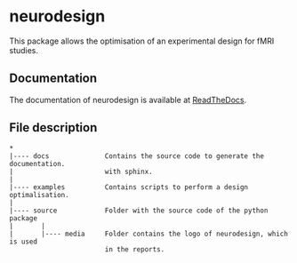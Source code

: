 # neurodesign

This package allows the optimisation of an experimental design for fMRI studies.

## Documentation

The documentation of neurodesign is available at [ReadTheDocs](http://neurodesign.readthedocs.io/en/latest/).

## File description

    *
    |---- docs              Contains the source code to generate the documentation.
    |                       with sphinx.
    |
    |---- examples          Contains scripts to perform a design optimalisation.
    |
    |---- source            Folder with the source code of the python package
    |       |
    |       |---- media     Folder contains the logo of neurodesign, which is used
                            in the reports.
